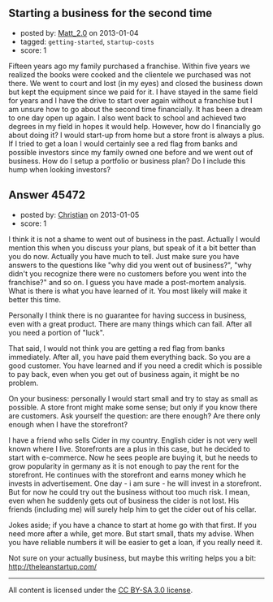 ## Starting a business for the second time

- posted by: [Matt_2.0](https://stackexchange.com/users/-1/22401-matt-2-0) on 2013-01-04
- tagged: `getting-started`, `startup-costs`
- score: 1

Fifteen years ago my family purchased a franchise.  Within five years we realized the books were cooked and the clientele we purchased was not there.  We went to court and lost (in my eyes) and closed the business down but kept the equipment since we paid for it.  I have stayed in the same field for years and I have the drive to start over again without a franchise but I am unsure how to go about the second time financially.  It has been a dream to one day open up again. I also went back to school and achieved two degrees in my field in hopes it would help.  However, how do I financially go about doing it?  I would start-up from home but a store front is always a plus.  If I tried to get a loan I would certainly see a red flag from banks and possible investors since my family owned one before and we went out of business.  How do I setup a portfolio or business plan?  Do I include this hump when looking investors?


## Answer 45472

- posted by: [Christian](https://stackexchange.com/users/-1/9952-christian) on 2013-01-05
- score: 1

I think it is not a shame to went out of business in the past. Actually I would mention this when you discuss your plans, but speak of it a bit better than you do now. Actually you have much to tell. Just make sure you have answers to the questions like "why did you went out of business?", "why didn't you recognize there were no customers before you went into the franchise?" and so on. I guess you have made a post-mortem analysis. What is there is what you have learned of it. You most likely will make it better this time.

Personally I think there is no guarantee for having success in business, even with a great product. There are many things which can fail. After all you need a portion of "luck".

That said, I would not think you are getting a red flag from banks immediately. After all, you have paid them everything back. So you are a good customer. You have learned and if you need a credit which is possible to pay back, even when you get out of business again, it might be no problem.

On your business: personally I would start small and try to stay as small as possible. A store front might make some sense; but only if you know there are customers. Ask yourself the question: are there enough? Are there only enough when I have the storefront?

I have a friend who sells Cider in my country. English cider is not very well known where I live. Storefronts are a plus in this case, but he decided to start with e-commerce. Now he sees people are buying it, but he needs to grow popularity in germany as it is not enough to pay the rent for the storefront. He continues with the storefront and earns money which he invests in advertisement. One day - i am sure - he will invest in a storefront. But for now he could try out the business without too much risk. I mean, even when he suddenly gets out of business the cider is not lost. His friends (including me) will surely help him to get the cider out of his cellar.

Jokes aside; if you have a chance to start at home go with that first. If you need more after a while, get more. But start small, thats my advise. When you have reliable numbers it will be easier to get a loan, if you really need it.

Not sure on your actually business, but maybe this writing helps you a bit:
http://theleanstartup.com/




---

All content is licensed under the [CC BY-SA 3.0 license](https://creativecommons.org/licenses/by-sa/3.0/).
